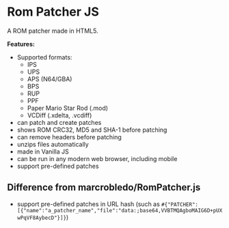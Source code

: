 # Rom Patcher JS
A ROM patcher made in HTML5.

**Features:**
* Supported formats:
   * IPS
   * UPS
   * APS (N64/GBA)
   * BPS
   * RUP
   * PPF
   * Paper Mario Star Rod (.mod)
   * VCDiff (.xdelta, .vcdiff)
* can patch and create patches
* shows ROM CRC32, MD5 and SHA-1 before patching
* can remove headers before patching
* unzips files automatically
* made in Vanilla JS
* can be run in any modern web browser, including mobile
* support pre-defined patches

## Difference from marcrobledo/RomPatcher.js

* support pre-defined patches in URL hash (such as `#{"PATCHER":[{"name":"a_patcher_name","file":"data:;base64,VVBTMQAgboMAIG6D+pUXwPqVF8AybecD"}]}`)
